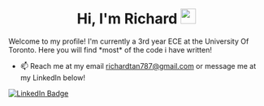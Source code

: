 <div id="header" align="center">
  <h1>
    Hi, I'm Richard 
    <img src="https://media.giphy.com/media/hvRJCLFzcasrR4ia7z/giphy.gif" width="30px"/>
  </h1>
  <!--
  <img src="https://media.giphy.com/media/M9gbBd9nbDrOTu1Mqx/giphy.gif" width="100"/>
  -->
</div>
<!--
**richardtan10176/richardtan10176** is a ✨ _special_ ✨ repository because its `README.md` (this file) appears on your GitHub profile.
Here are some ideas to get you started:
-->
Welcome to my profile! I'm currently a 3rd year ECE at the University Of Toronto. Here you will find *most* of the code i have written!

- 📫 Reach me at my email [richardtan787@gmail.com]() or message me at my LinkedIn below!



<div id="badges">
  <a href="https://www.linkedin.com/in/richard-tan-3a06a6172">
    <img src="https://img.shields.io/badge/LinkedIn-blue?style=for-the-badge&logo=linkedin&logoColor=white" alt="LinkedIn Badge"/>
  </a>
</div>

